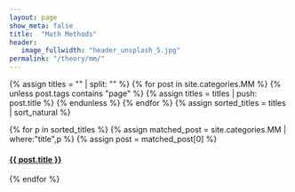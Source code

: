 ```yaml
---
layout: page
show_meta: false
title:  "Math Methods"
header:
   image_fullwidth: "header_unsplash_5.jpg"
permalink: "/theory/mm/"
---
```


{% assign titles = "" | split: "" %}
{% for post in site.categories.MM %}
    {% unless post.tags contains "page" %}
    {% assign titles = titles | push: post.title %}
    {% endunless %}
{% endfor %}
{% assign sorted_titles = titles | sort_natural %}

<div>
    {% for p in sorted_titles %}
    {% assign matched_post = site.categories.MM | where:"title",p %}
    {% assign post = matched_post[0] %}
    <h4><a href="{{ site.url }}{{ site.baseurl }}{{ post.url }}">{{ post.title }}</a></h4>
    {% endfor %}
</div>

